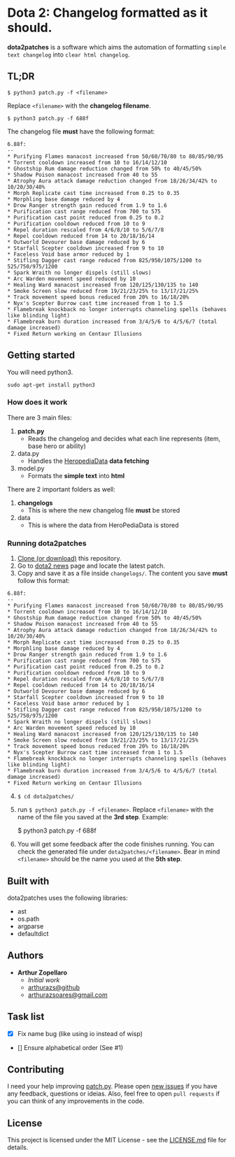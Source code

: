# Dota 2: Changelog formatted as it should.
**dota2patches** is a software which aims the automation of formatting `simple text changelog` into `clear html changelog`.

## TL;DR
    $ python3 patch.py -f <filename>

Replace `<filename>` with the **changelog filename**.

    $ python3 patch.py -f 688f

The changelog file **must** have the following format:

```
6.88f:
--
* Purifying Flames manacost increased from 50/60/70/80 to 80/85/90/95
* Torrent cooldown increased from 10 to 16/14/12/10
* Ghostship Rum damage reduction changed from 50% to 40/45/50%
* Shadow Poison manacost increased from 40 to 55
* Atrophy Aura attack damage reduction changed from 18/26/34/42% to 10/20/30/40%
* Morph Replicate cast time increased from 0.25 to 0.35
* Morphling base damage reduced by 4
* Drow Ranger strength gain reduced from 1.9 to 1.6
* Purification cast range reduced from 700 to 575
* Purification cast point reduced from 0.25 to 0.2
* Purification cooldown reduced from 10 to 9
* Repel duration rescaled from 4/6/8/10 to 5/6/7/8
* Repel cooldown reduced from 14 to 20/18/16/14
* Outworld Devourer base damage reduced by 6
* Starfall Scepter cooldown increased from 9 to 10
* Faceless Void base armor reduced by 1
* Stifling Dagger cast range reduced from 825/950/1075/1200 to 525/750/975/1200 
* Spark Wraith no longer dispels (still slows)
* Arc Warden movement speed reduced by 10
* Healing Ward manacost increased from 120/125/130/135 to 140
* Smoke Screen slow reduced from 19/21/23/25% to 13/17/21/25%
* Track movement speed bonus reduced from 20% to 16/18/20%
* Nyx's Scepter Burrow cast time increased from 1 to 1.5
* Flamebreak knockback no longer interrupts channeling spells (behaves like blinding light)
* Flamebreak burn duration increased from 3/4/5/6 to 4/5/6/7 (total damage increased)
* Fixed Return working on Centaur Illusions
```

## Getting started
You will need python3.

    sudo apt-get install python3

### How does it work
There are 3 main files:

1. **patch.py**
    - Reads the changelog and decides what each line represents (item, base hero or ability)
2. data.py
    - Handles the [HeropediaData](https://www.dota2.com/jsfeed/heropediadata?feeds=herodata,itemdata,abilitydata) **data fetching**
3. model.py
    - Formats the **simple text** into **html**

There are 2 important folders as well:

1. **changelogs**
    - This is where the new changelog file **must** be stored
2. data
    - This is where the data from HeroPediaData is stored

### Running dota2patches
1. [Clone (or download)](https://help.github.com/articles/cloning-a-repository/) this repository.
2. Go to [dota2 news](https://www.dota2.com/news/updates/) page and locate the latest patch.
3. Copy and save it as a file inside `changelogs/`. The content you save **must** follow this format:

```
6.88f:
--
* Purifying Flames manacost increased from 50/60/70/80 to 80/85/90/95
* Torrent cooldown increased from 10 to 16/14/12/10
* Ghostship Rum damage reduction changed from 50% to 40/45/50%
* Shadow Poison manacost increased from 40 to 55
* Atrophy Aura attack damage reduction changed from 18/26/34/42% to 10/20/30/40%
* Morph Replicate cast time increased from 0.25 to 0.35
* Morphling base damage reduced by 4
* Drow Ranger strength gain reduced from 1.9 to 1.6
* Purification cast range reduced from 700 to 575
* Purification cast point reduced from 0.25 to 0.2
* Purification cooldown reduced from 10 to 9
* Repel duration rescaled from 4/6/8/10 to 5/6/7/8
* Repel cooldown reduced from 14 to 20/18/16/14
* Outworld Devourer base damage reduced by 6
* Starfall Scepter cooldown increased from 9 to 10
* Faceless Void base armor reduced by 1
* Stifling Dagger cast range reduced from 825/950/1075/1200 to 525/750/975/1200 
* Spark Wraith no longer dispels (still slows)
* Arc Warden movement speed reduced by 10
* Healing Ward manacost increased from 120/125/130/135 to 140
* Smoke Screen slow reduced from 19/21/23/25% to 13/17/21/25%
* Track movement speed bonus reduced from 20% to 16/18/20%
* Nyx's Scepter Burrow cast time increased from 1 to 1.5
* Flamebreak knockback no longer interrupts channeling spells (behaves like blinding light)
* Flamebreak burn duration increased from 3/4/5/6 to 4/5/6/7 (total damage increased)
* Fixed Return working on Centaur Illusions
```

4. `$ cd dota2patches/`
5. run `$ python3 patch.py -f <filename>`. Replace `<filename>` with the name of the file you saved at the **3rd step**. Example:

    $ python3 patch.py -f 688f

6. You will get some feedback after the code finishes running. You can check the generated file under `dota2patches/<filename>`. Bear in mind `<filename>` should be the name you used at the **5th step**.

## Built with
dota2patches uses the following libraries:
- ast
- os.path
- argparse
- defaultdict

## Authors
- **Arthur Zopellaro**
    - *Initial work*
    - [arthurazs@github](https://github.com/arthurazs)
    - [arthurazsoares@gmail.com](mailto:arthurazsoares@gmail.com?Subject=Github%20-%20dota2patches)

## Task list
- [x] Fix name bug (like using io instead of wisp)
- [] Ensure alphabetical order (See #1)

## Contributing
I need your help improving [patch.py](patch.py). Please open [new issues](https://github.com/arthurazs/dota2patches/issues/new) if you have any feedback, questions or ideias. Also, feel free to open `pull requests` if you can think of any improvements in the code.

## License
This project is licensed under the MIT License - see the [LICENSE.md](LICENSE.md) file for details.
